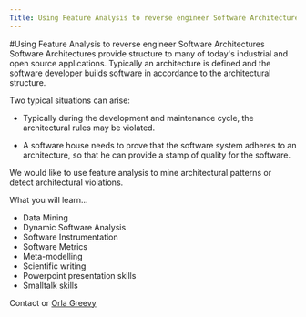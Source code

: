 ```yaml
---
Title: Using Feature Analysis to reverse engineer Software Architectures
---
```

#Using Feature Analysis to reverse engineer Software Architectures
Software Architectures provide structure to many of today's industrial and open source applications. Typically an architecture is defined and the software developer builds software in accordance to the architectural structure. 

Two typical situations can arise:


-  Typically during the development and maintenance cycle, the architectural rules may be violated. 


-  A software house needs to prove that the software system adheres to an architecture, so that he can provide a stamp of quality for the software.
 
We would like to use feature analysis to mine architectural patterns or detect architectural violations.

What you will learn...


-  Data Mining
-  Dynamic Software Analysis
-  Software Instrumentation
-  Software Metrics
-  Meta-modelling
-  Scientific writing
-  Powerpoint presentation skills
-  Smalltalk skills

Contact or [Orla Greevy](%base_url%/wiki/alumni/orlagreevy)
